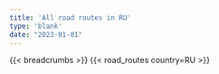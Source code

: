 ```yaml
---
title: 'All road routes in RU'
type: 'blank'
date: "2023-01-01"
---
```


{{< breadcrumbs >}}
{{< road_routes country=RU >}}
